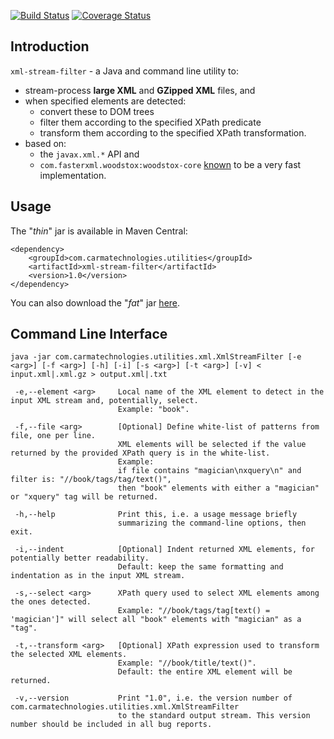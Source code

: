 [![Build Status](https://travis-ci.org/marccarre/xml-stream-filter.svg?branch=master)](https://travis-ci.org/marccarre/xml-stream-filter) [![Coverage Status](https://coveralls.io/repos/marccarre/xml-stream-filter/badge.svg?branch=master&service=github)](https://coveralls.io/github/marccarre/xml-stream-filter?branch=master)

Introduction
------------

`xml-stream-filter` - a Java and command line utility to:

  - stream-process **large XML** and **GZipped XML** files, and
  - when specified elements are detected:
    - convert these to DOM trees
    - filter them according to the specified XPath predicate
    - transform them according to the specified XPath transformation.
  - based on:
    -  the `javax.xml.*` API and 
    - `com.fasterxml.woodstox:woodstox-core` [known](https://github.com/eishay/jvm-serializers/wiki) to be a very fast implementation.


Usage
-----

The "*thin*" jar is available in Maven Central:

    <dependency>
        <groupId>com.carmatechnologies.utilities</groupId>
        <artifactId>xml-stream-filter</artifactId>
        <version>1.0</version>
    </dependency>

You can also download the "*fat*" jar [here](https://github.com/marccarre/xml-stream-filter/archive/v1.0.zip).


Command Line Interface
----------------------

    java -jar com.carmatechnologies.utilities.xml.XmlStreamFilter [-e <arg>] [-f <arg>] [-h] [-i] [-s <arg>] [-t <arg>] [-v] < input.xml|.xml.gz > output.xml|.txt

     -e,--element <arg>     Local name of the XML element to detect in the input XML stream and, potentially, select.
                            Example: "book".

     -f,--file <arg>        [Optional] Define white-list of patterns from file, one per line.
                            XML elements will be selected if the value returned by the provided XPath query is in the white-list.
                            Example:
                            if file contains "magician\nxquery\n" and filter is: "//book/tags/tag/text()",
                            then "book" elements with either a "magician" or "xquery" tag will be returned.

     -h,--help              Print this, i.e. a usage message briefly
                            summarizing the command-line options, then exit.

     -i,--indent            [Optional] Indent returned XML elements, for potentially better readability.
                            Default: keep the same formatting and indentation as in the input XML stream.

     -s,--select <arg>      XPath query used to select XML elements among the ones detected.
                            Example: "//book/tags/tag[text() = 'magician']" will select all "book" elements with "magician" as a "tag".

     -t,--transform <arg>   [Optional] XPath expression used to transform the selected XML elements.
                            Example: "//book/title/text()".
                            Default: the entire XML element will be returned.

     -v,--version           Print "1.0", i.e. the version number of com.carmatechnologies.utilities.xml.XmlStreamFilter
                            to the standard output stream. This version number should be included in all bug reports.
